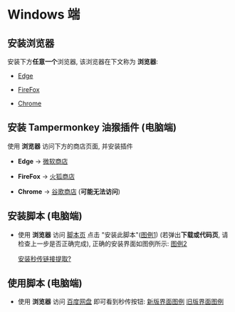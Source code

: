 # Windows 端

## 安装浏览器

安装下方**任意一个**浏览器, 该浏览器在下文称为 **浏览器**:

* [Edge](https://www.microsoft.com/zh-cn/edge)

* [FireFox](https://www.mozilla.org/zh-CN/firefox/new/)

* [Chrome](https://www.google.cn/chrome/)

## 安装 Tampermonkey 油猴插件 (电脑端)

使用 **浏览器** 访问下方的商店页面, 并安装插件

* **Edge** -> [微软商店](https://microsoftedge.microsoft.com/addons/detail/tampermonkey/iikmkjmpaadaobahmlepeloendndfphd)

* **FireFox** -> [火狐商店](https://addons.mozilla.org/zh-CN/firefox/addon/tampermonkey/)

* **Chrome** -> [谷歌商店](https://chrome.google.com/webstore/detail/tampermonkey/dhdgffkkebhmkfjojejmpbldmpobfkfo) (**可能无法访问**)

## 安装脚本 (电脑端)

* 使用 **浏览器** 访问 [脚本页](https://greasyfork.org/zh-CN/scripts/424574) 点击 "安装此脚本"([图例1](https://pic.rmb.bdstatic.com/bjh/a6f3f140754b8e8bdeaae39992749d1e.png)) (若弹出**下载或代码页**, 请检查上一步是否正确完成), 正确的安装界面如图例所示: [图例2](https://pic.rmb.bdstatic.com/bjh/9d3d54e9dbcdb5ce9db25a9d8ee12dfe.jpeg)

    <!-- Greasy Fork 样式安装脚本 -->
    <div id="install-area">
    <a class="install-link" data-script-name="秒传链接提取" data-script-namespace="moe.cangku.mengzonefire" href="https://greasyfork.org/scripts/424574-%E7%A7%92%E4%BC%A0%E9%93%BE%E6%8E%A5%E6%8F%90%E5%8F%96/code/%E7%A7%92%E4%BC%A0%E9%93%BE%E6%8E%A5%E6%8F%90%E5%8F%96.user.js">安装秒传链接提取</a><a class="install-help-link" title="如何安装" rel="nofollow" href="/rapid-upload-userscript-doc/document/install/About.html">?</a>
    </div>

## 使用脚本 (电脑端)

* 使用 **浏览器** 访问 [百度网盘](https://pan.baidu.com/) 即可看到秒传按钮: [新版界面图例](https://pic.rmb.bdstatic.com/bjh/f0cd38fd5bf474a1ca73afe5ac767ebf.png) [旧版界面图例](https://pic.rmb.bdstatic.com/bjh/1cb5384f4b7cd3fc5a07b42ef45bfe93.png)
